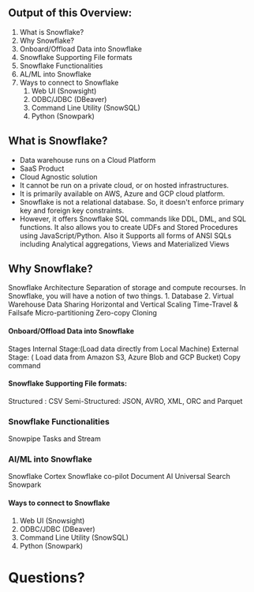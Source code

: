 
## Output of this Overview:

1. What is Snowflake?
2. Why Snowflake?
3. Onboard/Offload Data into Snowflake
4. Snowflake Supporting File formats
5. Snowflake Functionalities
6. AL/ML into Snowflake
7. Ways to connect to Snowflake
	1. Web UI (Snowsight)
	2. ODBC/JDBC (DBeaver)
	3. Command Line Utility (SnowSQL)
	4. Python (Snowpark)


## What is Snowflake?
- Data warehouse runs on a Cloud Platform
- SaaS Product
- Cloud Agnostic solution
- It cannot be run on a private cloud, or on hosted infrastructures.
- It is primarily available on AWS, Azure and GCP cloud platform.  
- Snowflake is not a relational database. So, it doesn't enforce primary key and foreign key constraints.
- However, it offers Snowflake SQL commands like DDL, DML, and SQL functions. It also allows you to create UDFs and Stored Procedures using JavaScript/Python. Also it Supports all forms of ANSI SQLs including Analytical aggregations, Views and Materialized Views


## Why Snowflake?

Snowflake Architecture
    Separation of storage and compute recourses. In Snowflake, you will have a notion of two things.
		 1. Database
		 2. Virtual Warehouse
Data Sharing
Horizontal and Vertical Scaling
Time-Travel & Failsafe
Micro-partitioning
Zero-copy Cloning

#### Onboard/Offload Data into Snowflake
Stages 
  Internal Stage:(Load data directly from Local Machine)
  External Stage: ( Load data from Amazon S3, Azure Blob and GCP Bucket)
    Copy command

#### Snowflake Supporting File formats:
   Structured          : CSV
   Semi-Structured: JSON, AVRO, XML, ORC and Parquet

### Snowflake Functionalities
  Snowpipe
  Tasks and Stream

### AI/ML into Snowflake
Snowflake Cortex
	 Snowflake co-pilot
	 Document AI
	 Universal Search
Snowpark 

#### Ways to connect to Snowflake
1. Web UI (Snowsight)
2. ODBC/JDBC (DBeaver)
3. Command Line Utility (SnowSQL)
4. Python (Snowpark)



# Questions?





 
  












